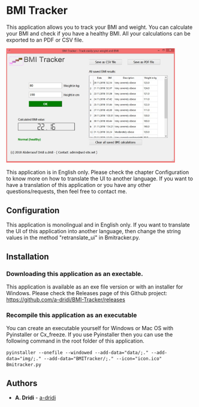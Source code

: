 # BMI Tracker

This application allows you to track your BMI and weight. You can calculate your BMI and check if you have a healthy BMI. All your calculations can be exported to an PDF or CSV file.

<img src="https://raw.githubusercontent.com/a-dridi/BMI-Tracker/master/img/screenshot1.JPG" alt="Screenshot of application BMI Tracker" width="450"/>

This application is in English only. Please check the chapter Configuration to know more on how to translate the UI to another language. If you want to have a translation of this application or you have any other questions/requests, then feel free to contact me. 


## Configuration

This application is monolingual and in English only. If you want to translate the UI of this application into another language, then change the string values in the method "retranslate_ui" in Bmitracker.py.


## Installation
### Downloading this application as an exectable.
This application is available as an exe file version or with an installer for Windows.
Please check the Releases page of this Github project: https://github.com/a-dridi/BMI-Tracker/releases

### Recompile this application as an executable
You can create an executable yourself for Windows or Mac OS with Pyinstaller or Cx_freeze. 
If you use Pyinstaller then you can use the following command in the root folder of this application.
```
pyinstaller --onefile --windowed --add-data="data/;." --add-data="img/;." --add-data="BMITracker/;." --icon="icon.ico" Bmitracker.py
```


## Authors

* **A. Dridi** - [a-dridi](https://github.com/a-dridi/)



